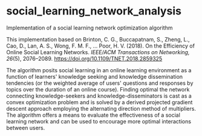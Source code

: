 # social_learning_network_analysis
Implementation of a social learning network optimization algorithm

This implementation based on Brinton, C. G., Buccapatnam, S., Zheng, L., Cao, D., Lan, A. S., Wong, F. M. F., … Poor, H. V. (2018). On the Efficiency of Online Social Learning Networks. _IEEE/ACM Transactions on Networking, 26_(5), 2076–2089. https://doi.org/10.1109/TNET.2018.2859325

The algorithm posits social learning in an online learning environment as a function of learners' knowledge seeking and knowledge dissemination tendencies (or the weighted average of users' questions and responses by topics over the duration of an online course). Finding optimal the network connecting knowledge-seekers and knowledge-disseminators is cast as a convex optimization problem and is solved by a derived projected gradient descent approach employing the alternating direction method of multipliers. The algorithm offers a means to evaluate the effectiveness of a social learning network and can be used to encourage more optimal interactions between users.
